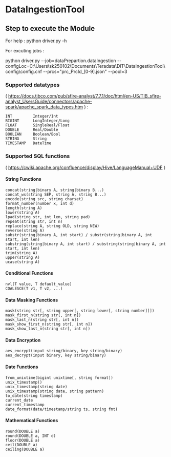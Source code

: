 # DataIngestionTool

## Step to execute the Module


For help :
python driver.py -h 


For excuting jobs :

python driver.py --job=dataPrepartion.dataIngestion --configLoc=C:\\Users\\sk250102\\Documents\\Teradata\\DIT\\DataIngestionTool\\config\\config.cnf --prcs="prc_PrcId_[0-9].json" --pool=3



### Supported datatypes 

( https://docs.tibco.com/pub/sfire-analyst/7.7.1/doc/html/en-US/TIB_sfire-analyst_UsersGuide/connectors/apache-spark/apache_spark_data_types.htm ) :


	INT 		Integer/Int
	BIGINT		LongInteger/Long
	FLOAT		SingleReal/Float
	DOUBLE		Real/Double
	BOOLEAN     Boolean/Bool
	STRING		String
	TIMESTAMP	DateTime


### Supported SQL functions 

( https://cwiki.apache.org/confluence/display/Hive/LanguageManual+UDF )

#### String Functions

	concat(string|binary A, string|binary B...)
	concat_ws(string SEP, string A, string B...)
	encode(string src, string charset)
	format_number(number x, int d)
	length(string A)
	lower(string A)
	lpad(string str, int len, string pad)
	repeat(string str, int n)
	replace(string A, string OLD, string NEW)
	reverse(string A)
	substr(string|binary A, int start) / substr(string|binary A, int start, int len) 
	substring(string|binary A, int start) / substring(string|binary A, int start, int len)
	trim(string A)
	upper(string A) 
	ucase(string A)

#### Conditional Functions
	nvl(T value, T default_value)
	COALESCE(T v1, T v2, ...)

	
#### Data Masking Functions
	mask(string str[, string upper[, string lower[, string number]]])
	mask_first_n(string str[, int n])
	mask_last_n(string str[, int n])
	mask_show_first_n(string str[, int n])
	mask_show_last_n(string str[, int n])

#### Data Encryption
	aes_encrypt(input string/binary, key string/binary)
	aes_decrypt(input binary, key string/binary)

#### Date Functions
	from_unixtime(bigint unixtime[, string format])
	unix_timestamp()
	unix_timestamp(string date)
	unix_timestamp(string date, string pattern)
	to_date(string timestamp)
	current_date
	current_timestamp
	date_format(date/timestamp/string ts, string fmt)

#### Mathematical Functions
	round(DOUBLE a)
	round(DOUBLE a, INT d)
	floor(DOUBLE a)
	ceil(DOUBLE a)
	ceiling(DOUBLE a)
